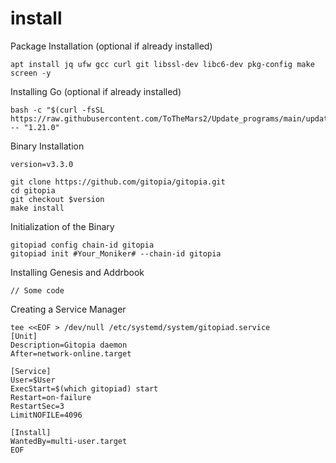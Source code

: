 # install

Package Installation (optional if already installed)

```
apt install jq ufw gcc curl git libssl-dev libc6-dev pkg-config make screen -y
```

Installing Go (optional if already installed)

```
bash -c "$(curl -fsSL https://raw.githubusercontent.com/ToTheMars2/Update_programs/main/update_go.sh)" -- "1.21.0"
```

Binary Installation

```
version=v3.3.0

git clone https://github.com/gitopia/gitopia.git
cd gitopia
git checkout $version
make install

```

Initialization of the Binary

```
gitopiad config chain-id gitopia
gitopiad init #Your_Moniker# --chain-id gitopia
```

Installing Genesis and Addrbook&#x20;

```
// Some code
```

Creating a Service Manager

```
tee <<EOF > /dev/null /etc/systemd/system/gitopiad.service
[Unit]
Description=Gitopia daemon
After=network-online.target

[Service]
User=$User
ExecStart=$(which gitopiad) start
Restart=on-failure
RestartSec=3
LimitNOFILE=4096

[Install]
WantedBy=multi-user.target
EOF
```
